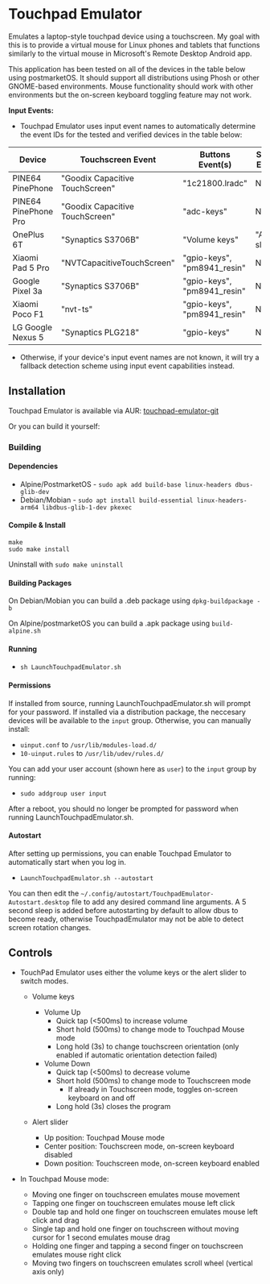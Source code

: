 # Touchpad Emulator

Emulates a laptop-style touchpad device using a touchscreen. My goal with this is to provide a virtual mouse for Linux phones and tablets that functions similarly to the virtual mouse in Microsoft's Remote Desktop Android app.

This application has been tested on all of the devices in the table below using postmarketOS. It should support all distributions using Phosh or other GNOME-based environments.  Mouse functionality should work with other environments but the on-screen keyboard toggling feature may not work.


**Input Events:**

* Touchpad Emulator uses input event names to automatically determine the event IDs for the tested and verified devices in the table below:

| Device               | Touchscreen Event               | Buttons Event(s)            | Slider Event   |
| -------------------- | ------------------------------- | --------------------------- | -------------- |
| PINE64 PinePhone     | "Goodix Capacitive TouchScreen" | "1c21800.lradc"             | N/A            |
| PINE64 PinePhone Pro | "Goodix Capacitive TouchScreen" | "adc-keys"                  | N/A            |
| OnePlus 6T           | "Synaptics S3706B"              | "Volume keys"               | "Alert slider" |
| Xiaomi Pad 5 Pro     | "NVTCapacitiveTouchScreen"      | "gpio-keys", "pm8941_resin" | N/A            |
| Google Pixel 3a      | "Synaptics S3706B"              | "gpio-keys", "pm8941_resin" | N/A            |
| Xiaomi Poco F1       | "nvt-ts"                        | "gpio-keys", "pm8941_resin" | N/A            |
| LG Google Nexus 5    | "Synaptics PLG218"              | "gpio-keys"                 | N/A            |

*  Otherwise, if your device's input event names are not known, it will try a fallback detection scheme using input event capabilities instead.

## Installation

Touchpad Emulator is available via AUR: [touchpad-emulator-git](https://aur.archlinux.org/packages/touchpad-emulator-git)

Or you can build it yourself:

### Building

#### Dependencies

* Alpine/PostmarketOS - `sudo apk add build-base linux-headers dbus-glib-dev`
* Debian/Mobian - `sudo apt install build-essential linux-headers-arm64 libdbus-glib-1-dev pkexec`

#### Compile & Install

```
make
sudo make install
```

Uninstall with `sudo make uninstall`

#### Building Packages

On Debian/Mobian you can build a .deb package using `dpkg-buildpackage -b`

On Alpine/postmarketOS you can build a .apk package using `build-alpine.sh`

#### Running

* `sh LaunchTouchpadEmulator.sh`

#### Permissions

If installed from source, running LaunchTouchpadEmulator.sh will prompt for your password.  If installed via a distribution package, the neccesary devices will be available to the `input` group.  Otherwise, you can manually install:

* `uinput.conf` to `/usr/lib/modules-load.d/`
* `10-uinput.rules` to `/usr/lib/udev/rules.d/`

You can add your user account (shown here as `user`) to the `input` group by running:

* `sudo addgroup user input`

After a reboot, you should no longer be prompted for password when running LaunchTouchpadEmulator.sh.

#### Autostart

After setting up permissions, you can enable Touchpad Emulator to automatically start when you log in.

* `LaunchTouchpadEmulator.sh --autostart`

You can then edit the `~/.config/autostart/TouchpadEmulator-Autostart.desktop` file to add any desired command line arguments.  A 5 second sleep is added before autostarting by default to allow dbus to become ready, otherwise TouchpadEmulator may not be able to detect screen rotation changes.

## Controls

* TouchPad Emulator uses either the volume keys or the alert slider to switch modes.

  * Volume keys
    * Volume Up
      * Quick tap (<500ms) to increase volume
      * Short hold (500ms) to change mode to Touchpad Mouse mode
      * Long hold (3s) to change touchscreen orientation (only enabled if automatic orientation detection failed)
    * Volume Down
      * Quick tap (<500ms) to decrease volume
      * Short hold (500ms) to change mode to Touchscreen mode
        * If already in Touchscreen mode, toggles on-screen keyboard on and off
      * Long hold (3s) closes the program

  * Alert slider
    * Up position: Touchpad Mouse mode
    * Center position: Touchscreen mode, on-screen keyboard disabled
    * Down position: Touchscreen mode, on-screen keyboard enabled

* In Touchpad Mouse mode:
    * Moving one finger on touchscreen emulates mouse movement
    * Tapping one finger on touchscreen emulates mouse left click
    * Double tap and hold one finger on touchscreen emulates mouse left click and drag
    * Single tap and hold one finger on touchscreen without moving cursor for 1 second emulates mouse drag
    * Holding one finger and tapping a second finger on touchscreen emulates mouse right click
    * Moving two fingers on touchscreen emulates scroll wheel (vertical axis only)
